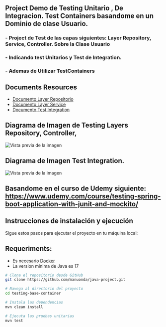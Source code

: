 ## Project Demo de Testing Unitario , De Integracion. Test Containers basandome en un Dominio de clase Usuario.


### - Project de Test de las capas siguientes: Layer Repository, Service, Controller. Sobre la Clase Usuario 
### - Indicando test Unitarios y Test de Integration.
### - Ademas de Utilizar TestContainers

## Documents Resources 
- [Documento Layer Repositorio](https://github.com/manuonda/java-project/blob/main/testing-base-container/Spring%20Boot%20Testing%20-JPA%20Repository.docx)
- [Documento Layer Service](https://github.com/manuonda/java-project/blob/main/testing-base-container/Spring%20Boot%20Testing-%20Service%20Layer.docx)
- [Documento Test Integration](https://github.com/manuonda/java-project/blob/main/testing-base-container/Integration%20Test.docx)

## Diagrama de Imagen de Testing Layers Repository, Controller,
 
![Vista previa de la imagen](https://raw.githubusercontent.com/manuonda/java-project/main/testing-base-container/diagrama_layer.png)




## Diagrama de Imagen Test Integration.

![Vista previa de la imagen](https://raw.githubusercontent.com/manuonda/java-project/main/testing-base-container/test_integration.png)




## Basandome en el curso de Udemy siguiente: https://www.udemy.com/course/testing-spring-boot-application-with-junit-and-mockito/

## Instrucciones de instalación y ejecución

Sigue estos pasos para ejecutar el proyecto en tu máquina local:

## Requeriments:
* Es necesario [Docker](https://docs.docker.com/engine/install/)
* La version minima de Java es 17

```bash
# Clona el repositorio desde GitHub
git clone https://github.com/manuonda/java-project.git

# Navega al directorio del proyecto
cd testing-base-container

# Instala las dependencias
mvn clean install

# Ejecuta las pruebas unitarias
mvn test
